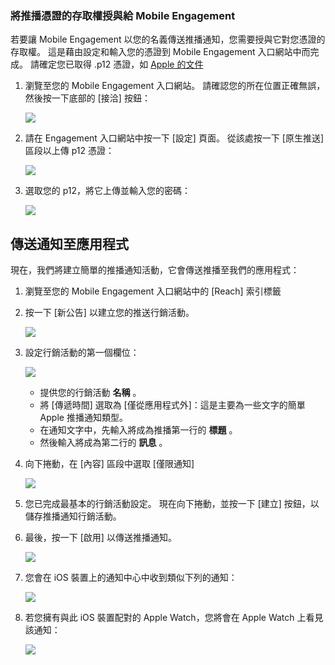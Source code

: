 ### <a name="grant-access-to-your-push-certificate-to-mobile-engagement"></a>將推播憑證的存取權授與給 Mobile Engagement
若要讓 Mobile Engagement 以您的名義傳送推播通知，您需要授與它對您憑證的存取權。 這是藉由設定和輸入您的憑證到 Mobile Engagement 入口網站中而完成。 請確定您已取得 .p12 憑證，如 [Apple 的文件](https://developer.apple.com/library/prerelease/ios/documentation/IDEs/Conceptual/AppDistributionGuide/AddingCapabilities/AddingCapabilities.html#//apple_ref/doc/uid/TP40012582-CH26-SW6)

1. 瀏覽至您的 Mobile Engagement 入口網站。 請確認您的所在位置正確無誤，然後按一下底部的 [接洽]  按鈕：
   
    ![](./media/mobile-engagement-ios-send-push/engage-button.png)
2. 請在 Engagement 入口網站中按一下 [設定]  頁面。 從該處按一下 [原生推送]  區段以上傳 p12 憑證：
   
    ![](./media/mobile-engagement-ios-send-push/engagement-portal.png)
3. 選取您的 p12，將它上傳並輸入您的密碼：
   
    ![](./media/mobile-engagement-ios-send-push/native-push-settings.png)

## <a id="send"></a>傳送通知至應用程式
現在，我們將建立簡單的推播通知活動，它會傳送推播至我們的應用程式：

1. 瀏覽至您的 Mobile Engagement 入口網站中的 [Reach]  索引標籤
2. 按一下 [新公告]  以建立您的推送行銷活動。
   
    ![](./media/mobile-engagement-ios-send-push/new-announcement.png)
3. 設定行銷活動的第一個欄位：
   
    ![](./media/mobile-engagement-ios-send-push/campaign-first-params.png)
   
   * 提供您的行銷活動 **名稱** 。 
   * 將 [傳遞時間] 選取為 [僅從應用程式外]：這是主要為一些文字的簡單 Apple 推播通知類型。
   * 在通知文字中，先輸入將成為推播第一行的 **標題** 。
   * 然後輸入將成為第二行的 **訊息** 。
4. 向下捲動，在 [內容] 區段中選取 [僅限通知] 
   
    ![](./media/mobile-engagement-ios-send-push/campaign-content.png)
5. 您已完成最基本的行銷活動設定。 現在向下捲動，並按一下 [建立]  按鈕，以儲存推播通知行銷活動。 
6. 最後，按一下 [啟用]  以傳送推播通知。 
   
    ![](./media/mobile-engagement-ios-send-push/campaign-activate.png)
7. 您會在 iOS 裝置上的通知中心中收到類似下列的通知：
   
    ![](./media/mobile-engagement-ios-send-push/iphone-notification.png)
8. 若您擁有與此 iOS 裝置配對的 Apple Watch，您將會在 Apple Watch 上看見該通知：
   
    ![](./media/mobile-engagement-ios-send-push/apple-watch.png)

